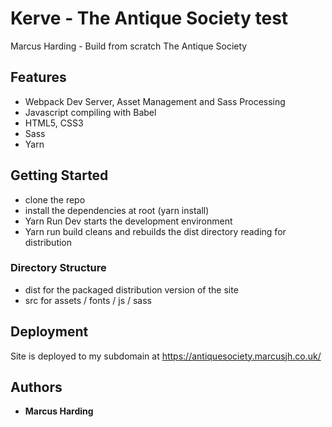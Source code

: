 # Kerve - The Antique Society test

Marcus Harding - Build from scratch The Antique Society

## Features 
- Webpack Dev Server, Asset Management and Sass Processing
- Javascript compiling with Babel
- HTML5, CSS3
- Sass
- Yarn

## Getting Started
- clone the repo
- install the dependencies at root (yarn install)
- Yarn Run Dev starts the development environment
- Yarn run build cleans and rebuilds the dist directory reading for distribution

### Directory Structure

- dist for the packaged distribution version of the site
- src for assets / fonts / js / sass

## Deployment

Site is deployed to my subdomain at https://antiquesociety.marcusjh.co.uk/

## Authors

* **Marcus Harding**
